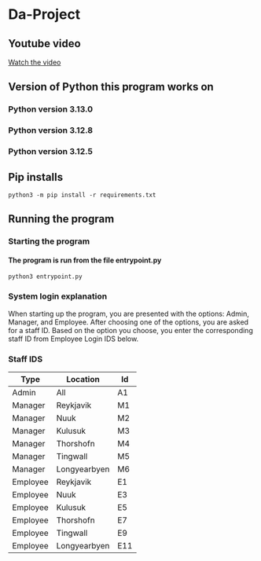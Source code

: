 # Da-Project

## Youtube video
[Watch the video](https://youtu.be/qyBIQkVQ39g)

## Version of Python this program works on
### Python version 3.13.0 
### Python version 3.12.8 
### Python version 3.12.5 

## Pip installs 
`python3 -m pip install -r requirements.txt`

## Running the program
### Starting the program
#### The program is run from the file entrypoint.py
`python3 entrypoint.py`

### System login explanation  
When starting up the program, you are presented with the options: Admin, Manager, and Employee. After choosing one of the options, you are asked for a staff ID.
Based on the option you choose, you enter the corresponding staff ID from Employee Login IDS below. 

### Staff IDS
| Type | Location | Id |
|-|-|-|
|Admin | All | A1 |
|Manager | Reykjavik | M1 |
|Manager | Nuuk | M2 |
|Manager | Kulusuk | M3 |
|Manager | Thorshofn | M4 |
|Manager | Tingwall | M5 |
|Manager | Longyearbyen | M6 |
|Employee | Reykjavik | E1 |
|Employee | Nuuk | E3 |
|Employee | Kulusuk | E5 |
|Employee | Thorshofn | E7 |
|Employee | Tingwall | E9 |
|Employee | Longyearbyen | E11 |